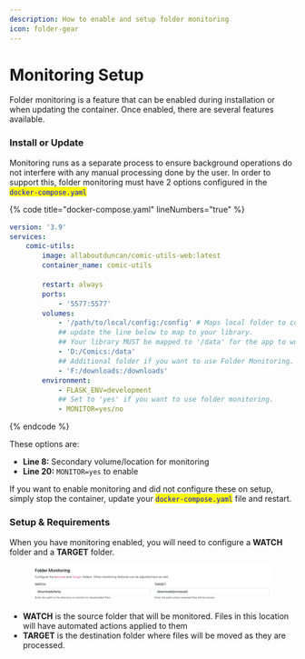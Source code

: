 ```yaml
---
description: How to enable and setup folder monitoring
icon: folder-gear
---
```


# Monitoring Setup

Folder monitoring is a feature that can be enabled during installation or when updating the container. Once enabled, there are several features available.

### Install or Update

Monitoring runs as a separate process to ensure background operations do not interfere with any manual processing done by the user. In order to support this, folder monitoring must have 2 options configured in the <mark style="color:blue;">`docker-compose.yaml`</mark>

{% code title="docker-compose.yaml" lineNumbers="true" %}
```yaml
version: '3.9' 
services: 
    comic-utils: 
        image: allaboutduncan/comic-utils-web:latest
        container_name: comic-utils

        restart: always
        ports:
            - '5577:5577'
        volumes:
            - '/path/to/local/config:/config' # Maps local folder to container
            ## update the line below to map to your library.
            ## Your library MUST be mapped to '/data' for the app to work
            - 'D:/Comics:/data'
            ## Additional folder if you want to use Folder Monitoring.
            - 'F:/downloads:/downloads'
        environment:
            - FLASK_ENV=development
            ## Set to 'yes' if you want to use folder monitoring.
            - MONITOR=yes/no 
```
{% endcode %}

These options are:

* **Line 8:** Secondary volume/location for monitoring
* **Line 20:** `MONITOR=yes` to enable

If you want to enable monitoring and did not configure these on setup, simply stop the container, update your <mark style="color:blue;">`docker-compose.yaml`</mark> file and restart.

### Setup & Requirements

When you have monitoring enabled, you will need to configure a **WATCH** folder and a **TARGET** folder.

<figure><img src="../../.gitbook/assets/monitor01.png" alt=""><figcaption></figcaption></figure>

* **WATCH** is the source folder that will be monitored. Files in this location will have automated actions applied to them&#x20;
* **TARGET** is the destination folder where files will be moved as they are processed.

###





